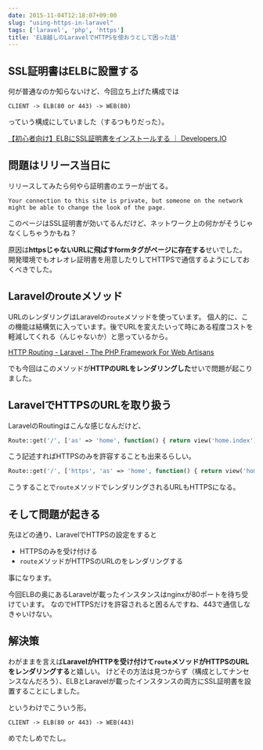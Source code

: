 ```yaml
---
date: 2015-11-04T12:18:07+09:00
slug: "using-https-in-laravel"
tags: ['laravel', 'php', 'https']
title: 'ELB越しのLaravelでHTTPSを使おうとして困った話'
---
```


## SSL証明書はELBに設置する

何が普通なのか知らないけど、今回立ち上げた構成では

```
CLIENT -> ELB(80 or 443) -> WEB(80)
```

っていう構成にしていました（するつもりだった）。

[【初心者向け】ELBにSSL証明書をインストールする ｜ Developers.IO](http://dev.classmethod.jp/cloud/aws/aws-beginner-elb-ssl/)

## 問題はリリース当日に

リリースしてみたら何やら証明書のエラーが出てる。

```
Your connection to this site is private, but someone on the network might be able to change the look of the page.
```

このページはSSL証明書が効いてるんだけど、ネットワーク上の何かがそうじゃなくしちゃうかもね？

原因は**httpsじゃないURLに飛ばすformタグがページに存在する**せいでした。
開発環境でもオレオレ証明書を用意したりしてHTTPSで通信するようにしておくべきでした。

## Laravelのrouteメソッド

URLのレンダリングはLaravelの`route`メソッドを使っています。
個人的に、この機能は結構気に入っています。後でURLを変えたいって時にある程度コストを軽減してくれる（んじゃないか）と思っているから。

[HTTP Routing - Laravel - The PHP Framework For Web Artisans](http://laravel.com/docs/5.1/routing#named-routes)

でも今回はこのメソッドが**HTTPのURLをレンダリングした**せいで問題が起こりました。

## LaravelでHTTPSのURLを取り扱う

LaravelのRoutingはこんな感じなんだけど、

``` php
Route::get('/', ['as' => 'home', function() { return view('home.index'); }]);
```

こう記述すればHTTPSのみを許容することも出来るらしい。

``` php
Route::get('/', ['https', 'as' => 'home', function() { return view('home.index'); }]);
```

こうすることで`route`メソッドでレンダリングされるURLもHTTPSになる。

## そして問題が起きる

先ほどの通り、LaravelでHTTPSの設定をすると

* HTTPSのみを受け付ける
* `route`メソッドがHTTPSのURLのをレンダリングする

事になります。

今回ELBの奥にあるLaravelが載ったインスタンスはnginxが80ポートを待ち受けています。
なのでHTTPSだけを許容されると困るんですね、443で通信しなきゃいけない。

## 解決策

わがままを言えば**LaravelがHTTPを受け付けて`route`メソッドがHTTPSのURLをレンダリングする**と嬉しい。
けどその方法は見つからず（構成としてナンセンスなんだろう）、ELBとLaravelが載ったインスタンスの両方にSSL証明書を設置することにしました。

というわけでこういう形。

```
CLIENT -> ELB(80 or 443) -> WEB(443)
```

めでたしめでたし。
